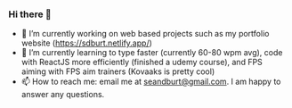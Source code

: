 ### Hi there 👋

- 🔭 I’m currently working on web based projects such as my portfolio website (https://sdburt.netlify.app/)
- 🌱 I’m currently learning to type faster (currently 60-80 wpm avg), code with ReactJS more efficiently (finished a udemy course), and FPS aiming with FPS aim trainers (Kovaaks is pretty cool)
- 📫 How to reach me: email me at seandburt@gmail.com. I am happy to answer any questions.

<!--
**SDBurt/sdburt** is a ✨ _special_ ✨ repository because its `README.md` (this file) appears on your GitHub profile.

Here are some ideas to get you started:

- 🔭 I’m currently working on ...
- 🌱 I’m currently learning ...
- 👯 I’m looking to collaborate on ...
- 🤔 I’m looking for help with ...
- 💬 Ask me about ...
- 📫 How to reach me: ...
- 😄 Pronouns: ...
- ⚡ Fun fact: ...
-->

